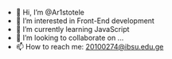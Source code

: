- 👋 Hi, I’m @Ar1stotele
- 👀 I’m interested in Front-End development
- 🌱 I’m currently learning JavaScript
- 💞️ I’m looking to collaborate on ...
- 📫 How to reach me: 20100274@ibsu.edu.ge

<!---
Ar1stotele/Ar1stotele is a ✨ special ✨ repository because its `README.md` (this file) appears on your GitHub profile.
You can click the Preview link to take a look at your changes.
--->
